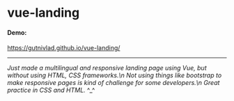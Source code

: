 # vue-landing
#### Demo:
https://gutnivlad.github.io/vue-landing/

------------


*Just made a multilingual and responsive landing page using Vue, but without using HTML, CSS frameworks.\n
Not using things like bootstrap to make responsive pages is kind of challenge for some developers.\n
Great practice in CSS and HTML.* ^_^
